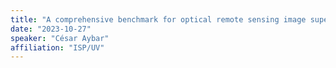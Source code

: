 ```yaml
---
title: "A comprehensive benchmark for optical remote sensing image super-resolution"
date: "2023-10-27"
speaker: "César Aybar"
affiliation: "ISP/UV"
---
```

